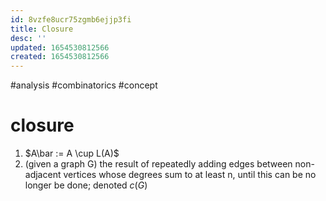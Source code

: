 ```yaml
---
id: 8vzfe8ucr75zgmb6ejjp3fi
title: Closure
desc: ''
updated: 1654530812566
created: 1654530812566
---
```

#analysis  #combinatorics #concept 
# closure
1. $A\bar := A \cup L(A)$
2. (given a graph G) the result of repeatedly adding edges between non-adjacent vertices whose degrees sum to at least n, until this can be no longer be done; denoted $c(G)$

